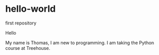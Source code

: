 # hello-world
first repository

Hello

My name is Thomas, I am new to programming. I am taking the Python course at Treehouse.
